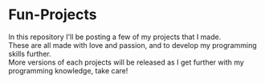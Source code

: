 # Fun-Projects
In this repository I'll be posting a few of my projects that I made.<br>
These are all made with love and passion, and to develop my programming skills further.<br>
More versions of each projects will be released as I get further with my programming knowledge, take care!